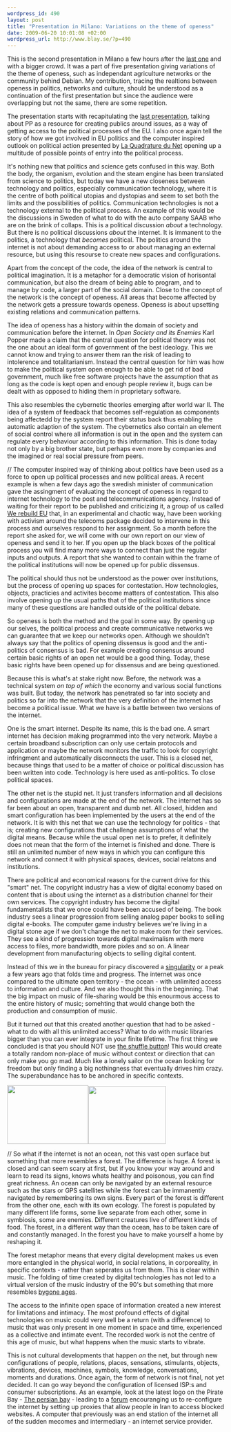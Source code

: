 ```yaml
--- 
wordpress_id: 490
layout: post
title: "Presentation in Milano: Variations on the theme of openess"
date: 2009-06-20 10:01:08 +02:00
wordpress_url: http://www.blay.se/?p=490
---
```

This is the second presentation in Milano a few hours after the <a href="http://www.blay.se/2009/06/19/presentation-in-milano-on-the-pirate-party-and-internet-swarms/">last one</a> and with a bigger crowd. It was a part of five presentation giving variations of the theme of openess, such as independant agriculture networks or the community behind Debian. My contribution, tracing the realtions between openess in politics, networks and culture, should be understood as a continuation of the first presentation but since the audience were overlapping but not the same, there are some repetition.

The presentation starts with recapitulating the <a href="http://www.blay.se/2009/06/19/presentation-in-milano-on-the-pirate-party-and-internet-swarms/">last presentation</a>, talking about PP as a resource for creating publics around issues, as a way of getting access to the political processes of the EU. I also once again tell the story of how we got involved in EU politics and the computer inspired outlook on political action presented by <a href="http://www.laquadrature.net/">La Quadrature du Net</a> opening up a multitude of possible points of entry into the political process.

It's nothing new that politics and science gets confused in this way. Both the body, the organism, evolution and the steam engine has been translated from science to politics, but today we have a new closeness between technology and politics, especially communication technology, where it is the centre of both political utopias and dystopias and seem to set both the limits and the possibilities of politics. Communication technologies is not a technology external to the political process. An example of this would be the discussions in Sweden of what to do with the auto company SAAB who are on the brink of collaps. This is a political discussion <em>about</em> a technology. But there is no political discussions <em>about</em> the internet. It is immanent to the politics, a technology that <em>becomes</em> political. The politics around the internet is not about demanding access to or about managing an external resource, but using this resourse to create new spaces and configurations.

Apart from the concept of the code, the idea of the network is central to political imagination. It is a metaphor for a democratic vision of horisontal communication, but also the dream of being able to program, and to manage by code, a larger part of the social domain. Close to the concept of the network is the concept of openess. All areas that become affected by the network gets a pressure towards openess. Openess is about upsetting existing relations and communication patterns.

The idea of openess has a history within the domain of society and communication before the internet. In <em>Open Society and its Enemies</em> Karl Popper made a claim that the central question for political theory was not the one about an ideal form of government of the best ideology. This we cannot know and trying to answer them ran the risk of leading to intolerence and totalitarianism. Instead the central question for him was how to make the political system open enough to be able to get rid of bad government, much like free software projects have the assumption that as long as the code is kept open and enough people review it, bugs can be dealt with as opposed to hiding them in proprietary software.

This also resembles the cybernetic theories emerging after world war II. The idea of a system of feedback that becomes self-regulation as components being affectedd by the system report their status back thus enabling the automatic adaption of the system. The cybernetics also contain an element of social control where all information is out in the open and the system can regulate every behaviour according to this information. This is done today not only by a big brother state, but perhaps even more by companies and the imagined or real social pressure from peers.

//
The computer inspired way of thinking about politics have been used as a force to open up political processes and new political areas. A recent example is when a few days ago the swedish minister of communication gave the assingment of evaluating the concept of openess in regard to internet technology to the post and telecommunications agency. Instead of waiting for their report to be published and criticizing it, a group of us called <a href="http://werebuild.eu/">We rebuild EU</a> that, in an experimental and chaotic way, have been working with activism around the telecoms package decided to intervene in this process and ourselves respond to her assignment. So a month before the report she asked for, we will come with our own report on our view of openess and send it to her. If you open up the black boxes of the political process you will find many more ways to connect than just the regular inputs and outputs. A report that she wanted to contain within the frame of the political institutions will now be opened up for public dissensus.

The political should thus not be understood as the power over institutions, but the process of opening up spaces for contestation. How technologies, objects, practicies and activites become matters of contestation. This also involve opening up the usual paths that of the political institutions since many of these questions are handled outside of the political debate.

So openess is both the method and the goal in some way. By opening up our selves, the political process and create communicative networks we can guarantee that we keep our networks open. Although we shouldn't always say that the politics of opening dissensus is good and the anti-politics of consensus is bad. For example creating consensus around certain basic rights of an open net would be a good thing. Today, these basic rights have been opened up for dissensus and are being questioned.

Because this is what's at stake right now. Before, the network was a technical system <em>on top of which</em> the economy and various social functions was built. But today, the network has penetrated so far into society and politics so far into the network that the very definition of the internet has become a political issue. What we have is a battle between two versions of the internet.

One is the smart internet. Despite its name, this is the bad one. A smart internet has decision making programmed into the very network. Maybe a certain broadband subscription can only use certain protocols and application or maybe the network monitors the traffic to look for copyright infringment and automatically disconnects the user. This is a closed net, because things that used to be a matter of choice or political discussion has been written into code. Technology is here used as anti-politics. To close political spaces.

The other net is the stupid net. It just transfers information and all decisions and configurations are made at the end of the network. The internet has so far been about an open, transparent and dumb net. All closed, hidden and smart configuration has been implemented by the users at the end of the network. It is with this net that we can use the technology for politics - that is; creating new configurations that challenge assumptions of what the digital means. Because while the usual open net is to prefer, it definitely does not mean that the form of the internet is finished and done. There is still an unlimited number of new ways in which you can configure this network and connect it with physical spaces, devices, social relatons and institutions.

There are political and economical reasons for the current drive for this "smart" net. The copyright industry has a view of digital economy based on content that is about using the internet as a distribution channel for their own services. The copyright industry has become the digital fundamentalists that we once could have been accused of being. The book industry sees a linear progression from selling analog paper books to selling digital e-books. The computer game industry believes we're living in a digital stone age if we don't change the net to make room for their services. They see a kind of progression towards digital maximalism with more access to files, more bandwidth, more pixles and so on. A linear development from manufacturing objects to selling digital content.

Instead of this we in the bureau for piracy discovered a <a href="http://www.piratbyran.org/walpurgis">singularity</a> or a peak a few years ago that folds time and progress. The internet was once compared to the ultimate open territory - the ocean - with unlimited access to information and culture. And we also thought this in the beginning. That the big impact on music of file-sharing would be this enourmous access to the entire history of music; somehting that would change both the production and consumption of music.

But it turned out that this created another question that had to be asked - what to do with all this unlimited access? What to do with music libraries bigger than you can ever integrate in your finite lifetime. The first thing we concluded is that you should NOT use <a href="http://www.blay.se/2009/01/30/transmediale-shuffle-terror/">the shuffle button</a>! This would create a totally random non-place of music without context or direction that can only make you go mad. Much like a lonely sailor on the ocean looking for freedom but only finding a big nothingness that eventually drives him crazy. The superabundance has to be anchored in specific contexts.

<img class="alignnone" title="sailor" src="http://www.blay.se/wp-content/uploads/2009/01/bild-6.png" alt="" width="188" height="136" /><img class="alignnone" title="forest" src="http://www.blay.se/wp-content/uploads/2009/01/bild-7.png" alt="" width="180" height="134" />

//
So what if the internet is not an ocean, not this vast open surface but something that more resembles a forest. The difference is huge. A forest is closed and can seem scary at first, but if you know your way around and learn to read its signs, knows whats healthy and poisonous, you can find great richness. An ocean can only be navigated by an external resource such as the stars or GPS satellites while the forest can be immanently navigated by remembering its own signs. Every part of the forest is different from the other one, each with its own ecology. The forest is populated by many different life forms, some live separate from each other, some in symbiosis, some are enemies. Different creatures live of different kinds of food. The forest, in a different way than the ocean, has to be taken care of and constantly managed. In the forest you have to make yourself a home by reshaping it.

The forest metaphor means that every digital development makes us even more entangled in the physical world, in social relations, in corporeality, in specific contexts - rather than seperates us from them. This is clear within music. The folding of time created by digital technologies has not led to a virtual version of the music industry of the 90's but something that more resembles <a href="http://copyriot.se/2009/06/02/en-metod-for-att-definiera-musiken-i-det-postdigitala/">bygone ages</a>.

The access to the infinite open space of information created a new interest for limitations and intimacy. The most profound effects of digital technologies on music could very well be a return (with a difference) to music that was only present in one moment in space and time, experienced as a collective and intimate event. The recorded work is not the centre of this age of music, but what happens when the music starts to vibrate.

This is not cultural developments that happen <em>on</em> the net, but through new configurations of people, relations, places, sensations, stimulants, objects, vibrations, devices, machines, symbols, knowledge, conversations, moments and durations. Once again, the form of network is not final, not yet decided. It can go way beyond the configuration of licensed ISP:s and consumer subscriptions. As an example, look at the latest logo on the Pirate Bay - <a href="http://www.google.com/search?q=the+persian+bay">The persian bay</a> - leading to a <a href="http://iran.whyweprotest.net/">forum</a> encouranging us to re-configure the internet by setting up proxies that allow people in Iran to access blocked websites. A computer that previously was an end station of the internet all of the sudden mecomes and intermediary - an internet service provider.
